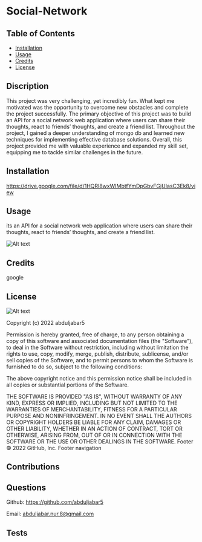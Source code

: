 # Social-Network

## Table of Contents

- [Installation](#Installation)
- [Usage](#Usage)
- [Credits](#Credits)
- [License](#License)

## Discription
This project was very challenging, yet incredibly fun. What kept me motivated was the opportunity to overcome new obstacles and complete the project successfully. The primary objective of this project was to build an API for a social network web application where users can share their thoughts, react to friends’ thoughts, and create a friend list. Throughout the project, I gained a deeper understanding of mongo db and learned new techniques for implementing effective database solutions. Overall, this project provided me with valuable experience and expanded my skill set, equipping me to tackle similar challenges in the future.

## Installation

https://drive.google.com/file/d/1HQRl8wxWIMbtfYmDpGbvFGjUIasC3Ek8/view

## Usage

its an API for a social network web application where users can share their thoughts, react to friends’ thoughts, and create a friend list. 

![Alt text](assets/img/portfolio.png)

## Credits
google

## License

![Alt text](https://img.shields.io/github/license/abduljabar5/Social-Network)

Copyright (c) 2022 abduljabar5

Permission is hereby granted, free of charge, to any person obtaining a copy
of this software and associated documentation files (the "Software"), to deal
in the Software without restriction, including without limitation the rights
to use, copy, modify, merge, publish, distribute, sublicense, and/or sell
copies of the Software, and to permit persons to whom the Software is
furnished to do so, subject to the following conditions:

The above copyright notice and this permission notice shall be included in all
copies or substantial portions of the Software.

THE SOFTWARE IS PROVIDED "AS IS", WITHOUT WARRANTY OF ANY KIND, EXPRESS OR
IMPLIED, INCLUDING BUT NOT LIMITED TO THE WARRANTIES OF MERCHANTABILITY,
FITNESS FOR A PARTICULAR PURPOSE AND NONINFRINGEMENT. IN NO EVENT SHALL THE
AUTHORS OR COPYRIGHT HOLDERS BE LIABLE FOR ANY CLAIM, DAMAGES OR OTHER
LIABILITY, WHETHER IN AN ACTION OF CONTRACT, TORT OR OTHERWISE, ARISING FROM,
OUT OF OR IN CONNECTION WITH THE SOFTWARE OR THE USE OR OTHER DEALINGS IN THE
SOFTWARE.
Footer
© 2022 GitHub, Inc.
Footer navigation

## Contributions

## Questions

Github: https://github.com/abduljabar5

Email: abduljabar.nur.8@gmail.com

## Tests

